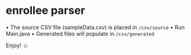# enrollee parser

• The source CSV file (sampleData.csv) is placed in `/csv/source` 
• Run Main.java
• Generated files will populate in `/csv/generated`
   
   Enjoy! ☺

